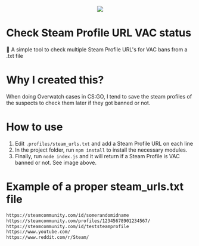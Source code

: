 <p align="center">
  <img src="https://i.imgur.com/2SODyxU.png"><br/>
</p>

# Check Steam Profile URL VAC status

🚨 A simple tool to check multiple Steam Profile URL's for VAC bans from a .txt file

# Why I created this?

When doing Overwatch cases in CS:GO, I tend to save the steam profiles of the suspects to check them later if they got banned or not.

# How to use

1. Edit `.profiles/steam_urls.txt` and add a Steam Profile URL on each line
2. In the project folder, run `npm install` to install the necessary modules.
3. Finally, run `node index.js` and it will return if a Steam Profile is VAC banned or not. See image above.

# Example of a proper steam_urls.txt file

```bash
https://steamcommunity.com/id/somerandomidname
https://steamcommunity.com/profiles/12345678901234567/
https://steamcommunity.com/id/teststeamprofile
https://www.youtube.com/
https://www.reddit.com/r/Steam/
```
